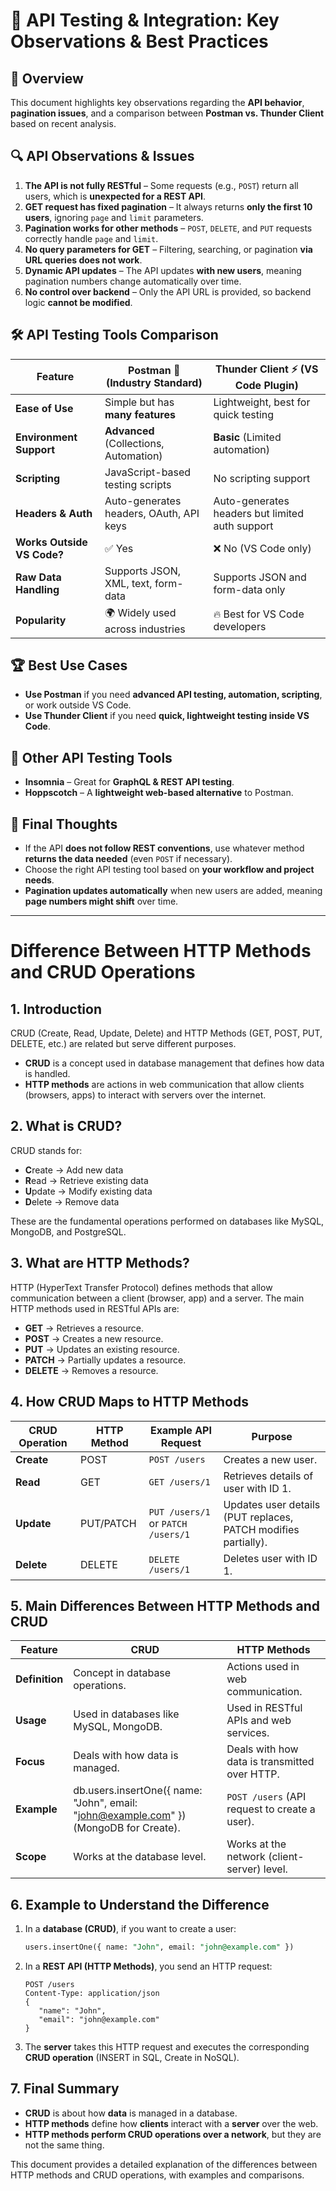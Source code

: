 # 📌 API Testing & Integration: Key Observations & Best Practices

## 📢 Overview

This document highlights key observations regarding the **API behavior**, **pagination issues**, and a comparison between **Postman vs. Thunder Client** based on recent analysis.

## 🔍 API Observations & Issues

1. **The API is not fully RESTful** – Some requests (e.g., `POST`) return all users, which is **unexpected for a REST API**.
2. **GET request has fixed pagination** – It always returns **only the first 10 users**, ignoring `page` and `limit` parameters.
3. **Pagination works for other methods** – `POST`, `DELETE`, and `PUT` requests correctly handle `page` and `limit`.
4. **No query parameters for GET** – Filtering, searching, or pagination **via URL queries does not work**.
5. **Dynamic API updates** – The API updates **with new users**, meaning pagination numbers change automatically over time.
6. **No control over backend** – Only the API URL is provided, so backend logic **cannot be modified**.

## 🛠️ API Testing Tools Comparison

| Feature                    | Postman 🚀 (Industry Standard)          | Thunder Client ⚡ (VS Code Plugin)               |
| -------------------------- | --------------------------------------- | ----------------------------------------------- |
| **Ease of Use**            | Simple but has **many features**        | Lightweight, best for quick testing             |
| **Environment Support**    | **Advanced** (Collections, Automation)  | **Basic** (Limited automation)                  |
| **Scripting**              | JavaScript-based testing scripts        | No scripting support                            |
| **Headers & Auth**         | Auto-generates headers, OAuth, API keys | Auto-generates headers but limited auth support |
| **Works Outside VS Code?** | ✅ Yes                                   | ❌ No (VS Code only)                             |
| **Raw Data Handling**      | Supports JSON, XML, text, form-data     | Supports JSON and form-data only                |
| **Popularity**             | 🌍 Widely used across industries        | 🔥 Best for VS Code developers                  |

## 🏆 Best Use Cases

- **Use Postman** if you need **advanced API testing, automation, scripting**, or work outside VS Code.
- **Use Thunder Client** if you need **quick, lightweight testing inside VS Code**.

## 🔗 Other API Testing Tools

- **Insomnia** – Great for **GraphQL & REST API testing**.
- **Hoppscotch** – A **lightweight web-based alternative** to Postman.

## 📌 Final Thoughts

- If the API **does not follow REST conventions**, use whatever method **returns the data needed** (even `POST` if necessary).
- Choose the right API testing tool based on **your workflow and project needs**.
- **Pagination updates automatically** when new users are added, meaning **page numbers might shift** over time.


--- 


# Difference Between HTTP Methods and CRUD Operations

## 1. Introduction
CRUD (Create, Read, Update, Delete) and HTTP Methods (GET, POST, PUT, DELETE, etc.) are related but serve different purposes.

- **CRUD** is a concept used in database management that defines how data is handled.
- **HTTP methods** are actions in web communication that allow clients (browsers, apps) to interact with servers over the internet.

## 2. What is CRUD?
CRUD stands for:
- **C**reate → Add new data
- **R**ead → Retrieve existing data
- **U**pdate → Modify existing data
- **D**elete → Remove data

These are the fundamental operations performed on databases like MySQL, MongoDB, and PostgreSQL.

## 3. What are HTTP Methods?
HTTP (HyperText Transfer Protocol) defines methods that allow communication between a client (browser, app) and a server. The main HTTP methods used in RESTful APIs are:
- **GET** → Retrieves a resource.
- **POST** → Creates a new resource.
- **PUT** → Updates an existing resource.
- **PATCH** → Partially updates a resource.
- **DELETE** → Removes a resource.

## 4. How CRUD Maps to HTTP Methods

| CRUD Operation | HTTP Method | Example API Request | Purpose |
|---------------|------------|----------------------|---------|
| **Create**   | POST       | `POST /users`        | Creates a new user. |
| **Read**     | GET        | `GET /users/1`       | Retrieves details of user with ID 1. |
| **Update**   | PUT/PATCH  | `PUT /users/1` or `PATCH /users/1` | Updates user details (PUT replaces, PATCH modifies partially). |
| **Delete**   | DELETE     | `DELETE /users/1`    | Deletes user with ID 1. |

## 5. Main Differences Between HTTP Methods and CRUD

| Feature        | CRUD                     | HTTP Methods                 |
|---------------|-------------------------|-----------------------------|
| **Definition** | Concept in database operations. | Actions used in web communication. |
| **Usage**     | Used in databases like MySQL, MongoDB. | Used in RESTful APIs and web services. |
| **Focus**     | Deals with how data is managed. | Deals with how data is transmitted over HTTP. |
| **Example**   | db.users.insertOne({ name: "John", email: "john@example.com" }) (MongoDB for Create). | `POST /users` (API request to create a user). |
| **Scope**     | Works at the database level. | Works at the network (client-server) level. |

## 6. Example to Understand the Difference
1. In a **database (CRUD)**, if you want to create a user:
   ```sql
   users.insertOne({ name: "John", email: "john@example.com" })
   ```
2. In a **REST API (HTTP Methods)**, you send an HTTP request:
   ```http
   POST /users
   Content-Type: application/json
   {
      "name": "John",
      "email": "john@example.com"
   }
   ```
3. The **server** takes this HTTP request and executes the corresponding **CRUD operation** (INSERT in SQL, Create in NoSQL).

## 7. Final Summary
- **CRUD** is about how **data** is managed in a database.
- **HTTP methods** define how **clients** interact with a **server** over the web.
- **HTTP methods perform CRUD operations over a network**, but they are not the same thing.

This document provides a detailed explanation of the differences between HTTP methods and CRUD operations, with examples and comparisons.

